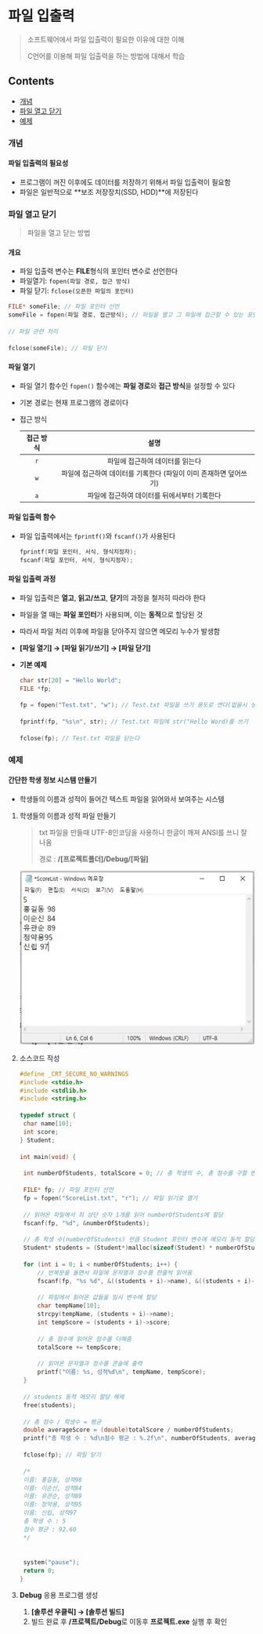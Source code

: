 # 파일 입출력

> 소프트웨어에서 파일 입출력이 필요한 이유에 대한 이해
>
> C언어를 이용해 파일 입출력을 하는 방법에 대해서 학습



## Contents

- [개념](#개념)
- [파일 열고 닫기](#파일-열고-닫기)
- [예제](#예제)



### 개념

#### 파일 입출력의 필요성

- 프로그램이 꺼진 이후에도 데이터를 저장하기 위해서 파일 입출력이 필요함
- 파일은 일반적으로 **보조 저장장치(SSD, HDD)**에 저장된다

### 파일 열고 닫기

> 파일을 열고 닫는 방법

#### 개요

- 파일 입출력 변수는 **FILE**형식의 포인터 변수로 선언한다
- 파일열기: `fopen(파일 경로, 접근 방식)`
- 파일 닫기: `fclose(오픈한 파일의 포인터)`

``` c
FILE* someFile; // 파일 포인터 선언
someFile = fopen(파일 경로, 접근방식); // 파일을 열고 그 파일에 접근할 수 있는 포인터를 반환

// 파일 관련 처리

fclose(someFile); // 파일 닫기
```

#### 파일 열기

- 파일 열기 함수인 `fopen()` 함수에는 **파일 경로**와 **접근 방식**을 설정할 수 있다

- 기본 경로는 현재 프로그램의 경로이다

- 접근 방식

  | 접근 방식 |                             설명                             |
  | :-------: | :----------------------------------------------------------: |
  |    `r`    |               파일에 접근하여 데이터를 읽는다                |
  |    `w`    | 파일에 접근하여 데이터를 기록한다 (파일이 이미 존재하면 덮어쓰기) |
  |    `a`    |         파일에 접근하여 데이터를 뒤에서부터 기록한다         |

#### 파일 입출력 함수

- 파일 입출력에서는 `fprintf()`와 `fscanf()`가 사용된다

  ``` c
  fprintf(파일 포인터, 서식, 형식지정자);
  fscanf(파일 포인터, 서식, 형식지정자);
  ```

#### 파일 입출력 과정

- 파일 입출력은 **열고**, **읽고/쓰고**, **닫기**의 과정을 철저히 따라야 한다

- 파일을 열 때는 **파일 포인터**가 사용되며, 이는 **동적**으로 할당된 것

- 따라서 파일 처리 이후에 파일을 닫아주지 않으면 메모리 누수가 발생함

- **[파일 열기] → [파일 읽기/쓰기] → [파일 닫기]**

- **기본 예제**

  ``` c
  char str[20] = "Hello World";
  FILE *fp;
  
  fp = fopen("Test.txt", "w"); // Test.txt 파일을 쓰기 용도로 연다(없을시 생성)
  
  fprintf(fp, "%s\n", str); // Test.txt 파일에 str("Hello Word)를 쓰기
  
  fclose(fp); // Test.txt 파일을 닫는다
  ```



### 예제

#### 간단한 학생 정보 시스템 만들기

- 학생들의 이름과 성적이 들어간 텍스트 파일을 읽어와서 보여주는 시스템

1. 학생들의 이름과 성적 파일 만들기

   > txt 파일을 만들때 UTF-8인코딩을 사용하니 한글이 깨져 ANSI를 쓰니 잘 나옴
   >
   > 경로 : **/[프로젝트폴더]/Debug/[파일]**

   ![File_IO_Example1](Assets/File_IO_Example1.PNG)

2. 소스코드 작성

   ``` c
   #define _CRT_SECURE_NO_WARNINGS
   #include <stdio.h>
   #include <stdlib.h>
   #include <string.h>
   
   typedef struct {
   	char name[10];
   	int score;
   } Student;
   
   int main(void) {
   
   	int numberOfStudents, totalScore = 0; // 총 학생의 수, 총 점수를 구할 변수 선언
   
   	FILE* fp; // 파일 포인터 선언
   	fp = fopen("ScoreList.txt", "r"); // 파일 읽기로 열기
   
   	// 읽어온 파일에서 최 상단 숫자 1개를 읽어 numberOfStudents에 할당
   	fscanf(fp, "%d", &numberOfStudents);
   
   	// 총 학생 수(numberOfStudents) 만큼 Student 포인터 변수에 메모리 동적 할당
   	Student* students = (Student*)malloc(sizeof(Student) * numberOfStudents);
   
   	for (int i = 0; i < numberOfStudents; i++) {
   		// 반복문을 돌면서 파일에 문자열과 정수를 한줄씩 읽어옴
   		fscanf(fp, "%s %d", &((students + i)->name), &((students + i)->score));
   
   		// 파일에서 읽어온 값들을 임시 변수에 할당
   		char tempName[10];
   		strcpy(tempName, (students + i)->name);
   		int tempScore = (students + i)->score;
   
   		// 총 점수에 읽어온 점수를 더해줌
   		totalScore += tempScore;
   
   		// 읽어온 문자열과 정수를 콘솔에 출력
   		printf("이름: %s, 성적%d\n", tempName, tempScore);
   	}
   	
   	// students 동적 메모리 할당 해제
   	free(students);
   
   	// 총 점수 / 학생수 = 평균
   	double averageScore = (double)totalScore / numberOfStudents;
   	printf("총 학생 수 : %d\n점수 평균 : %.2f\n", numberOfStudents, averageScore);
   
   	fclose(fp); // 파일 닫기
   
   	/*
   	이름: 홍길동, 성적98
   	이름: 이순신, 성적84
   	이름: 유관순, 성적89
   	이름: 정약용, 성적95
   	이름: 신립, 성적97
   	총 학생 수 : 5
   	점수 평균 : 92.60
   	*/
   
   
   	system("pause");
   	return 0;
   }
   ```

3. **Debug** 응용 프로그램 생성

   1. **[솔루션 우클릭] → [솔루션 빌드]**
   2. 빌드 완료 후 **/프로젝트/Debug**로 이동후 **프로젝트.exe** 실행 후 확인 

   
